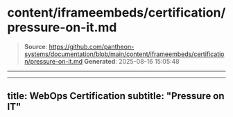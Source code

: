 # content/iframeembeds/certification/pressure-on-it.md

> **Source**: https://github.com/pantheon-systems/documentation/blob/main/content/iframeembeds/certification/pressure-on-it.md
> **Generated**: 2025-08-16 15:05:48

---

---
title: WebOps Certification
subtitle: "Pressure on IT"
---

<Partial file="certification-guide/pressure-on-it.md" />
